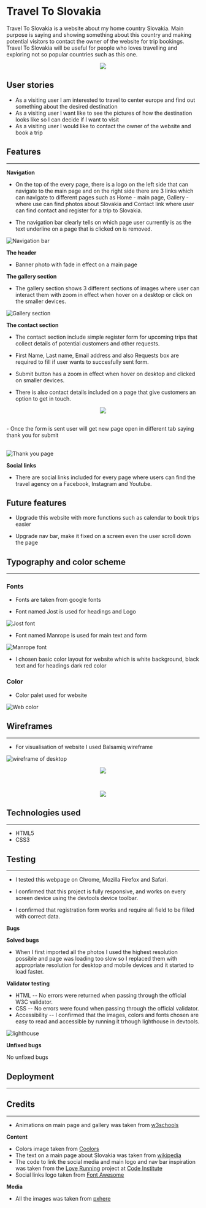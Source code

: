 
# Travel To Slovakia

Travel To Slovakia is a website about my home country Slovakia. Main purpose is saying and showing something about this country and 
making potential visitors to contact the owner of the website for trip bookings.
Travel To Slovakia will be useful for people who loves travelling and exploring not so popular countries such as this one. 

<p align="center">
  <img src="docs/responsive-image.png">
</p>

## User stories

- As a visiting user I am interested to travel to center europe and find out something about the desired destination
- As a visiting user I want like to see the pictures of how the destination looks like so I can decide if I want to visit
- As a visiting user I would like to contact the owner of the website and book a trip


## Features

------

**Navigation**

- On the top of the every page, there is a logo on the left side that can navigate to the main page and 
  on the right side there are 3 links which can navigate to different pages such as Home - main page, Gallery - where use can find photos about Slovakia and Contact link where user can find contact and register for a trip to Slovakia.

- The navigation bar clearly tells on which page user currently is as the text underline on a page that is clicked on is removed.

![Navigation bar](docs/navigation.png) 


**The header**

- Banner photo with fade in effect on a main page

**The gallery section**
- The gallery section shows 3 different sections of images where user can interact them with zoom in effect when hover on a desktop or click on the smaller devices.

![Gallery section](docs/gallery.png) 

**The contact section**
- The contact section include simple register form for upcoming trips that collect details of potential customers and other requests.
- First Name, Last name, Email address and also Requests box are required to fill if user wants to succesfully sent form.

- Submit button has a zoom in effect when hover on desktop and clicked on smaller devices.

- There is also contact details included on a page that give customers an option to get in touch.


<p align="center">
  <img src="docs/contact.png">
</p>

<br>
- Once the form is sent user will get new page open in different tab saying thank you for submit
<br>
<br>

![Thank you page](docs/submit-page.png) 



**Social links**

- There are social links included for every page where users can find the travel agency on a Facebook, Instagram and Youtube.

## Future features

- Upgrade this website with more functions such as calendar to book trips easier

- Upgrade nav bar, make it fixed on a screen even the user scroll down the page

## Typography and color scheme
------
### Fonts
- Fonts are taken from google fonts

- Font named Jost is used for headings and Logo

![Jost font](docs/jost.png)

- Font named Manrope is used for main text and form

![Manrope font](docs/manrope.png)

- I chosen basic color layout for website which is white background, black text and for headings dark red color

### Color

- Color palet used for website

![Web color](docs/colors.png)

## Wireframes

------

- For visualisation of website I used Balsamiq wireframe

![wireframe of desktop](docs/wireframe-desktop.png)
<br>
<p align="center">
  <img src="docs/wireframe-tablet.png">
</p>

<br>

<p align="center">
  <img src="docs/wireframe-phone.png">
</p>


## Technologies used

------

- HTML5
- CSS3

## Testing

------

- I tested this webpage on Chrome, Mozilla Firefox and Safari.

- I confirmed that this project is fully responsive, and works on every screen device using the devtools device toolbar.

- I confirmed that registration form works and require all field to be filled with correct data.

**Bugs**

**Solved bugs**

- When I first imported all the photos I used the highest resolution possible and page was loading too slow so I replaced them with appropriate resolution for desktop and mobile devices and it started to load faster.

**Validator testing**

- HTML 
-- No errors were returned when passing through the official W3C validator.
- CSS
-- No errors were found when passing through the official validator.
- Accessibility
-- I confirmed that the images, colors and fonts chosen are easy to read and accessible by running it trhough lighthouse in devtools.

![lighthouse](docs/Lighthouse.png)

**Unfixed bugs**

No unfixed bugs

## Deployment
------


## Credits
------
- Animations on main page and gallery was taken from [w3schools](w3schools.com)

**Content**
- Colors image taken from [Coolors](https://coolors.co/)
- The text on a main page about Slovakia was taken from [wikipedia](wikipedia.org)
- The code to link the social media and main logo and nav bar inspiration was taken from the [Love Running](https://code-institute-org.github.io/love-running-2.0/index.html) project at [Code Institute](https://codeinstitute.net/ie/)
- Social links logo taken from [Font Awesome](https://fontawesome.com/)

**Media**

- All the images was taken from [pxhere](https://pxhere.com/)



